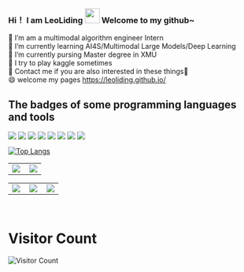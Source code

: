 ### Hi！ I am LeoLiding <img src="https://raw.githubusercontent.com/MartinHeinz/MartinHeinz/master/wave.gif" width="30px"> Welcome to my github~
<!--
**LeoLiding/LeoLiding** is a ✨ _special_ ✨ repository because its `README.md` (this file) appears on your GitHub profile.

Here are some ideas to get you started:

- 🔭 I’m currently working on ...
- 🌱 I’m currently learning ...
- 👯 I’m looking to collaborate on ...
- 🤔 I’m looking for help with ...
- 💬 Ask me about ...
- 📫 How to reach me: ...
- 😄 Pronouns: ...
- ⚡ Fun fact: ...
-->
👯 I’m am a multimodal algorithm engineer Intern<br>
🌱 I’m currently learning AI4S/Multimodal Large Models/Deep Learning<br>
🔭 I’m currently pursing Master degree in XMU<br>
🤔 I try to play kaggle sometimes<br>
💬 Contact me if you are also interested in these things👋 <br>
😄 welcome my pages https://leoliding.github.io/
<h2>The badges of some programming languages and tools</h2>

<div style="float: left;">
    
<img src="https://badgen.net/badge/Python/6/007ACC?icon=" />   
<img src="https://badgen.net/badge/UrbanScience/6/007ACC?icon=" />  
<img src="https://badgen.net/badge/C ++/4/5849BE?icon=" />
<img src="https://badgen.net/badge/HTML/3/42AFCE?icon=" />
<img src="https://badgen.net/badge/MySQL/3/00796B?icon=" />
<img src="https://badgen.net/badge/GeospatialData/6/00ACC1?icon=" />
<img src="https://badgen.net/badge/DeepLearning/4/CED2D7?icon=" />
<img src="https://badgen.net/badge/BigData/5/CED2D7?icon=" />
</div>

<br>

[![Top Langs](https://github-readme-stats.vercel.app/api/top-langs/?username=LeoLiding&layout=compact)](https://github.com/anuraghazra/github-readme-stats)


<table>
    <tr>
        <td >
            <center><img src="https://github-readme-stats.vercel.app/api?username=LeoLiding&show_icons=true&hide_border=true&theme=chartreuse-dark" ></center>
        </td>
        <td >
            <center><img src="https://github-profile-summary-cards.vercel.app/api/cards/profile-details?username=LeoLiding&theme=github_dark&show_icons=true" align="right" /></center>
        </td>
    </tr>
</table>

<table>
    <tr>
        <td >
            <center><img src="http://github-profile-summary-cards.vercel.app/api/cards/repos-per-language?username=LeoLiding&theme=vue" ></center>
        </td>
        <td >
            <center><img src="http://github-profile-summary-cards.vercel.app/api/cards/productive-time?username=LeoLiding&theme=github&utcOffset=8" align="right" /></center>
        </td>
        <td >
            <center><img src="http://github-profile-summary-cards.vercel.app/api/cards/most-commit-language?username=LeoLiding&theme=vue" align="right" /></center>
        </td>
    </tr>
</table>
<br>

# Visitor Count
![Visitor Count](https://profile-counter.glitch.me/LeoLiding/count.svg)
